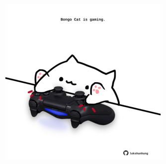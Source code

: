 <!-- built at 16/05/2023, 22:00:41 UTC -->
<p align="center">
  <img width="500" height="500" src="./ReadmeImage.svg">
</p>

